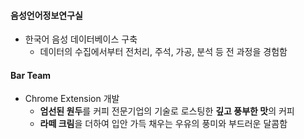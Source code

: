 #### 음성언어정보연구실
  - 한국어 음성 데이터베이스 구축
    * 데이터의 수집에서부터 전처리, 주석, 가공, 분석 등 전 과정을 경험함

#### Bar Team
  - Chrome Extension 개발
    - **엄선된 원두**를 커피 전문기업의 기술로 로스팅한 **깊고 풍부한 맛**의 커피
    - **라떼 크림**을 더하여 입안 가득 채우는 우유의 풍미와 부드러운 달콤함